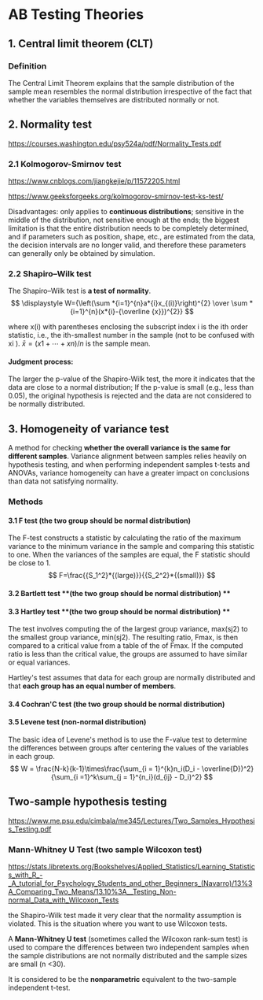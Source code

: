 # AB Testing Theories

## 1. Central limit theorem (CLT)

### Definition

The Central Limit Theorem explains that the sample distribution of the sample mean resembles the normal distribution irrespective of the fact that whether the variables themselves are distributed normally or not.

## 2. Normality test

https://courses.washington.edu/psy524a/pdf/Normality_Tests.pdf



### 2.1 Kolmogorov-Smirnov test

https://www.cnblogs.com/jiangkejie/p/11572205.html

https://www.geeksforgeeks.org/kolmogorov-smirnov-test-ks-test/

Disadvantages: only applies to **continuous distributions**; sensitive in the middle of the distribution, not sensitive enough at the ends; the biggest limitation is that the entire distribution needs to be completely determined, and if parameters such as position, shape, etc., are estimated from the data, the decision intervals are no longer valid, and therefore these parameters can generally only be obtained by simulation.

### 2.2 Shapiro–Wilk test

The Shapiro–Wilk test is **a test of normality**.
$$
\displaystyle W={\left(\sum *{i=1}^{n}a*{i}x_{(i)}\right)^{2} \over \sum *{i=1}^{n}(x*{i}-{\overline {x}})^{2}}
$$

where x(i) with parentheses enclosing the subscript index i is the ith order statistic, i.e., the ith-smallest number in the sample (not to be confused with xi ). $\bar{x} =(x1+⋯+xn)/n$ is the sample mean.

#### Judgment process:

The larger the p-value of the Shapiro-Wilk test, the more it indicates that the data are close to a normal distribution; If the p-value is small (e.g., less than 0.05), the original hypothesis is rejected and the data are not considered to be normally distributed.

## 3. Homogeneity of variance test

A method for checking **whether the overall variance is the same for different samples**. Variance alignment between samples relies heavily on hypothesis testing, and when performing independent samples t-tests and ANOVAs, variance homogeneity can have a greater impact on conclusions than data not satisfying normality.

### Methods

#### 3.1 F test **(the two group should be normal distribution)**

 The F-test constructs a statistic by calculating the ratio of the maximum variance to the minimum variance in the sample and comparing this statistic to one. When the variances of the samples are equal, the F statistic should be close to 1. 
$$
F=\frac{{S_1^2}*{(large)}}{{S_2^2}*{(small)}}
$$


#### 3.2 Bartlett test **(the two group should be normal distribution) **



#### 3.3 Hartley test **(the two group should be normal distribution) **

The test involves computing the of the largest group variance, max(sj2) to the smallest group variance, min(sj2). The resulting ratio, Fmax, is then compared to a critical value from a table of the of Fmax. If the computed ratio is less than the critical value, the groups are assumed to have similar or equal variances.

Hartley's test assumes that data for each group are normally distributed and that **each group has an equal number of members**. 

#### 3.4 Cochran'C test (the two group should be normal distribution)

#### 3.5 Levene test (non-normal distribution)

The basic idea of Levene's method is to use the F-value test to determine the differences between groups after centering the values of the variables in each group.
$$
W = \frac{N-k}{k-1}\times\frac{\sum_{i = 1}^{k}n_i(D_i - \overline{D})^2}{\sum_{i =1}^k\sum_{j = 1}^{n_i}(d_{ij} - D_i)^2}
$$


## Two-sample hypothesis testing

https://www.me.psu.edu/cimbala/me345/Lectures/Two_Samples_Hypothesis_Testing.pdf

### Mann-Whitney U Test (**two sample Wilcoxon test**)

https://stats.libretexts.org/Bookshelves/Applied_Statistics/Learning_Statistics_with_R_-_A_tutorial_for_Psychology_Students_and_other_Beginners_(Navarro)/13%3A_Comparing_Two_Means/13.10%3A__Testing_Non-normal_Data_with_Wilcoxon_Tests

the Shapiro-Wilk test made it very clear that the normality assumption is violated. This is the situation where you want to use Wilcoxon tests.

A **Mann-Whitney U test** (sometimes called the Wilcoxon rank-sum test) is used to compare the differences between two independent samples when the sample distributions are not normally distributed and the sample sizes are small (n <30).

It is considered to be the **nonparametric** equivalent to the two-sample independent t-test.
